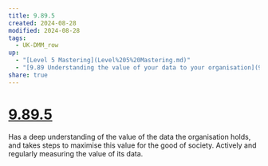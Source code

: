 ```yaml
---
title: 9.89.5
created: 2024-08-28
modified: 2024-08-28
tags:
  - UK-DMM_row
up:
  - "[Level 5 Mastering](Level%205%20Mastering.md)"
  - "[9.89 Understanding the value of your data to your organisation](9.89%20Understanding%20the%20value%20of%20your%20data%20to%20your%20organisation.md)"
share: true
---
```

# [9.89.5](9.89.5.md)

Has a deep understanding of the value of the data the organisation holds, and takes steps to maximise this value for the good of society. Actively and regularly measuring the value of its data.
